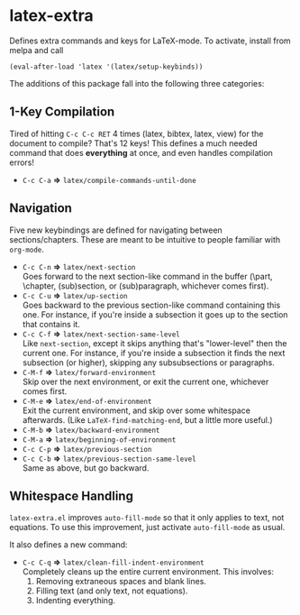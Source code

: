 latex-extra
=======

Defines extra commands and keys for LaTeX-mode. To activate, install
from melpa and call

    (eval-after-load 'latex '(latex/setup-keybinds))

The additions of this package fall into the following three
categories:

## 1-Key Compilation ##

Tired of hitting `C-c C-c RET` 4 times (latex, bibtex, latex, view)
for the document to compile? That's 12 keys! This defines a much
needed command that does **everything** at once, and even handles
compilation errors!

- `C-c C-a` **=>** `latex/compile-commands-until-done`

## Navigation ##

Five new keybindings are defined for navigating between
sections/chapters. These are meant to be intuitive to people familiar
with `org-mode`.

- `C-c C-n` **=>** `latex/next-section`  
Goes forward to the next section-like command in the buffer (\part,
\chapter, \(sub)section, or \(sub)paragraph, whichever comes first).
- `C-c C-u` **=>** `latex/up-section`  
Goes backward to the previous section-like command containing this
one. For instance, if you're inside a subsection it goes up to the
section that contains it.
- `C-c C-f` **=>** `latex/next-section-same-level`  
Like `next-section`, except it skips anything that's "lower-level"
then the current one. For instance, if you're inside a subsection it
finds the next subsection (or higher), skipping any subsubsections or
paragraphs.
- `C-M-f` **=>** `latex/forward-environment`  
Skip over the next environment, or exit the current one, whichever
comes first. 
- `C-M-e` **=>** `latex/end-of-environment`  
Exit the current environment, and skip over some whitespace
afterwards. (Like `LaTeX-find-matching-end`, but a little more useful.)
- `C-M-b` **=>** `latex/backward-environment`  
- `C-M-a` **=>** `latex/beginning-of-environment`  
- `C-c C-p` **=>** `latex/previous-section`  
- `C-c C-b` **=>** `latex/previous-section-same-level`  
Same as above, but go backward.

## Whitespace Handling ##

`latex-extra.el` improves `auto-fill-mode` so that it only applies to
text, not equations. To use this improvement, just activate
`auto-fill-mode` as usual.

It also defines a new command:  

- `C-c C-q` **=>** `latex/clean-fill-indent-environment`  
  Completely cleans up the entire current environment. This involves:
  1. Removing extraneous spaces and blank lines.
  2. Filling text (and only text, not equations).
  3. Indenting everything.
